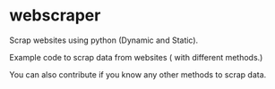 # webscraper
Scrap websites using python (Dynamic and Static).

Example code to scrap data from websites ( with different methods.)


You can also contribute if you know any other methods to scrap data.
